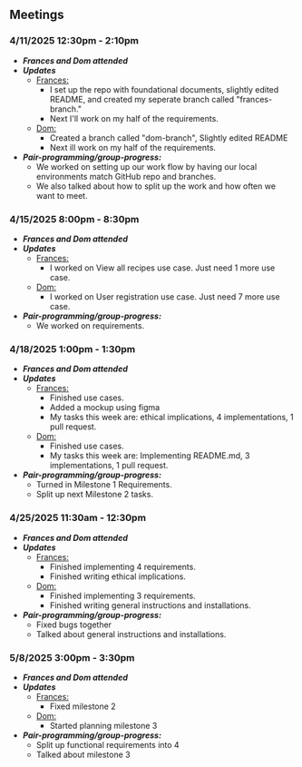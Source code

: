 ## Meetings
### 4/11/2025 12:30pm - 2:10pm 
- ***Frances and Dom attended***
- ***Updates***
  - <ins>Frances: </ins>
    - I set up the repo with foundational documents, slightly edited README, and created my seperate branch called "frances-branch." 
    - Next I'll work on my half of the requirements.
  - <ins>Dom: </ins>
    - Created a branch called "dom-branch", Slightly edited README
    - Next ill work on my half of the requirements. 
- ***Pair-programming/group-progress:***
    - We worked on setting up our work flow by having our local environments match GitHub repo and branches.    
    - We also talked about how to split up the work and how often we want to meet. 

 ### 4/15/2025 8:00pm - 8:30pm
 - ***Frances and Dom attended***
 - ***Updates***
   - <ins>Frances: </ins>
      - I worked on View all recipes use case. Just need 1 more use case. 
   - <ins>Dom: </ins>
      - I worked on User registration use case. Just need 7 more use case. 
 - ***Pair-programming/group-progress:***
    - We worked on requirements. 

### 4/18/2025 1:00pm - 1:30pm
 - ***Frances and Dom attended***
 - ***Updates***
   - <ins>Frances: </ins>
     - Finished use cases. 
     - Added a mockup using figma
     - My tasks this week are: ethical implications, 4 implementations, 1 pull request.
   - <ins>Dom: </ins>
      - Finished use cases.
      - My tasks this week are: Implementing README.md, 3 implementations, 1 pull request. 
 - ***Pair-programming/group-progress:***
    - Turned in Milestone 1 Requirements.
    - Split up next Milestone 2 tasks.

### 4/25/2025 11:30am - 12:30pm
 - ***Frances and Dom attended***
 - ***Updates***
   - <ins>Frances: </ins>
      - Finished implementing 4 requirements.
      - Finished writing ethical implications. 
   - <ins>Dom: </ins>
      - Finished implementing 3 requirements.
      - Finished writing general instructions and installations. 
 - ***Pair-programming/group-progress:***
    - Fixed bugs together
    - Talked about general instructions and installations. 

### 5/8/2025 3:00pm - 3:30pm
 - ***Frances and Dom attended***
 - ***Updates***
   - <ins>Frances: </ins>
      - Fixed milestone 2
   - <ins>Dom: </ins>
      - Started planning milestone 3
 - ***Pair-programming/group-progress:***
    - Split up functional requirements into 4
    - Talked about milestone 3 

